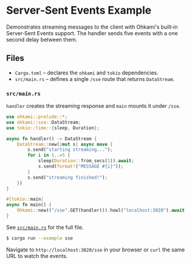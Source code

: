 # Server‑Sent Events Example

Demonstrates streaming messages to the client with Ohkami's built‑in
Server‑Sent Events support. The handler sends five events with a one second
delay between them.

## Files

- `Cargo.toml` – declares the `ohkami` and `tokio` dependencies.
- `src/main.rs` – defines a single `/sse` route that returns `DataStream`.

### `src/main.rs`

`handler` creates the streaming response and `main` mounts it under `/sse`.

```rust
use ohkami::prelude::*;
use ohkami::sse::DataStream;
use tokio::time::{sleep, Duration};

async fn handler() -> DataStream {
    DataStream::new(|mut s| async move {
        s.send("starting streaming...");
        for i in 1..=5 {
            sleep(Duration::from_secs(1)).await;
            s.send(format!("MESSAGE #{i}"));
        }
        s.send("streaming finished!");
    })
}

#[tokio::main]
async fn main() {
    Ohkami::new(("/sse".GET(handler))).howl("localhost:3020").await
}
```

See [`src/main.rs`](../../ohkami-0.24/examples/sse/src/main.rs) for the full file.

```bash
$ cargo run --example sse
```

Navigate to `http://localhost:3020/sse` in your browser or `curl` the same URL to
watch the events.
